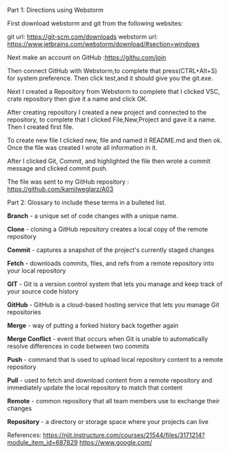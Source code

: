 Part 1: Directions using Webstorm

First download webstorm and git from the following websites:

git url: https://git-scm.com/downloads
webstorm url: https://www.jetbrains.com/webstorm/download/#section=windows

Next make an account on GitHub :https://githu.com/join

Then connect GitHub with Webstorm,to complete that press(CTRL+Alt+S) for system preference. Then click test,and it should give you the git.exe.

Next I created a Repository from Webstorm to complete that I clicked VSC, crate repository then give it a name and click OK.

After creating repository I created a new project and connected to the repository, to complete that I clicked File,New,Project and gave it a name. Then I created first file. 

To create new file I clicked new, file and named it README.md and then ok. Once the file was created I wrote all information in it. 

After I clicked Git, Commit, and highlighted the file then wrote a commit message and clicked commit push.

The file was sent to my GitHub repository : https://github.com/kamilweglarz/A03

Part 2: Glossary to include these terms in a bulleted list.


**Branch** -  a unique set of code changes with a unique name.

**Clone** - cloning a GitHub repository creates a local copy of the remote repository

**Commit** - captures a snapshot of the project's currently staged changes

**Fetch** - downloads commits, files, and refs from a remote repository into your local repository

**GIT** - Git is a version control system that lets you manage and keep track of your source code history

**GitHub** - GitHub is a cloud-based hosting service that lets you manage Git repositories

**Merge** - way of putting a forked history back together again

**Merge Conflict** - event that occurs when Git is unable to automatically resolve differences in code between two commits

**Push** - command that is used to upload local repository content to a remote repository

**Pull** - used to fetch and download content from a remote repository and immediately update the local repository to match that content

**Remote** - common repository that all team members use to exchange their changes

**Repository** - a directory or storage space where your projects can live

References:
https://njit.instructure.com/courses/21544/files/3171214?module_item_id=687829
https://www.google.com/